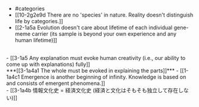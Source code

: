 - #categories
- [[10-2g2e9d There are no 'species' in nature. Reality doesn't distinguish life by categories.]]
- [[2-1a5a Evolution doesn't care about lifetime of each individual gene-meme carrier (its sample is beyond your own experience and any human lifetime)]]
<br>
- [[3-1a5 Any explanation must evoke human creativity (i.e., our ability to come up with explanations) fully]]
<br>
***[[3-1a4a1 The whole must be evoked in explaining the parts]]***
  - [[1-1a4c1 Emergence is another beginning of infinity. Knowledge is based on and consists of emergent phenomena.]]
<br>
- [[3-1a4b 情報文化史 = 経済文化史 (経済と文化はそもそも独立して存在しない)]]
